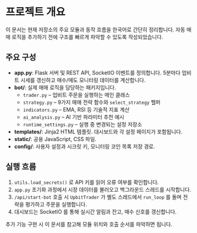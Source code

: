 # 프로젝트 개요

이 문서는 현재 저장소의 주요 모듈과 동작 흐름을 한국어로 간단히 정리합니다. 
자동 매매 로직을 추가하기 전에 구조를 빠르게 파악할 수 있도록 작성되었습니다.

## 주요 구성
- **app.py**: Flask 서버 및 REST API, SocketIO 이벤트를 정의합니다. 
  5분마다 업비트 시세를 갱신하고 매수/매도 모니터링 데이터를 계산합니다.
- **bot/**: 실제 매매 로직을 담당하는 패키지입니다.
  - `trader.py` – 업비트 주문을 실행하는 메인 클래스
  - `strategy.py` – 9가지 매매 전략 함수와 `select_strategy` 헬퍼
  - `indicators.py` – EMA, RSI 등 기술적 지표 계산
  - `ai_analysis.py` – AI 기반 파라미터 추천 예시
  - `runtime_settings.py` – 실행 중 변경되는 설정 저장소
- **templates/**: Jinja2 HTML 템플릿. 대시보드와 각 설정 페이지가 포함됩니다.
- **static/**: 공용 JavaScript, CSS 파일.
- **config/**: 사용자 설정과 시크릿 키, 모니터링 코인 목록 저장 경로.

## 실행 흐름
1. `utils.load_secrets()` 로 API 키를 읽어 오류 여부를 확인합니다.
2. `app.py` 초기화 과정에서 시장 데이터를 불러오고 백그라운드 스레드를 시작합니다.
3. `/api/start-bot` 호출 시 `UpbitTrader` 가 별도 스레드에서 `run_loop` 를 돌며
   전략을 평가하고 주문을 실행합니다.
4. 대시보드는 SocketIO 를 통해 실시간 알림과 잔고, 매수 신호를 갱신합니다.

추가 기능 구현 시 이 문서를 참고해 모듈 위치와 호출 순서를 파악하면 됩니다.
